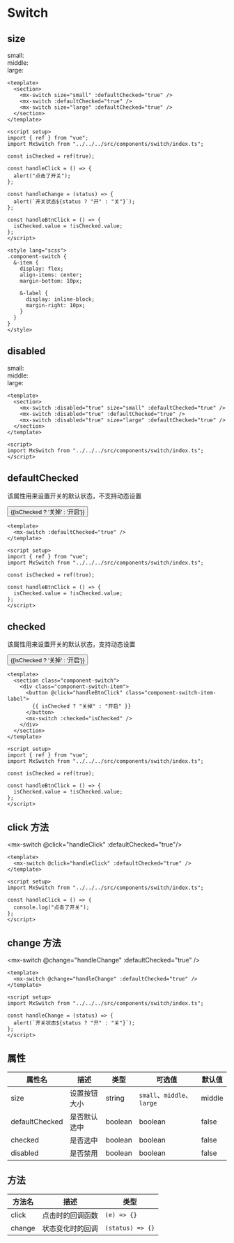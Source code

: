 # Switch

<script setup>
import {ref} from "vue"
import MxSwitch from "../../../src/components/switch/index.ts"

const isChecked = ref(true)

const handleClick = () => {
  alert("点击了开关")
}

const handleChange = (status) => {
  alert(`开关状态${status ? '开': '关'}`)
}

const handleBtnClick = () => {
  isChecked.value = !isChecked.value
}

</script>

<style lang="scss">

  .component-switch {
    &-item {
      display: flex;
      align-items: center;
      margin-bottom: 10px;

      &-label {
        display: inline-block;
        margin-right: 10px;
      }
    }
  }
</style>

## size

<section class="component-switch">
<div class="component-switch-item">
<span class="component-switch-item-label">small:</span>
<mx-switch size="small" :defaultChecked="true"/>
</div>
<div class="component-switch-item">
<span class="component-switch-item-label">middle:</span>
<mx-switch :defaultChecked="true"/>
</div>
<div class="component-switch-item">
<span class="component-switch-item-label">large:</span>
<mx-switch size="large" :defaultChecked="true"/>
</div>
</section>

```vue
<template>
  <section>
    <mx-switch size="small" :defaultChecked="true" />
    <mx-switch :defaultChecked="true" />
    <mx-switch size="large" :defaultChecked="true" />
  </section>
</template>

<script setup>
import { ref } from "vue";
import MxSwitch from "../../../src/components/switch/index.ts";

const isChecked = ref(true);

const handleClick = () => {
  alert("点击了开关");
};

const handleChange = (status) => {
  alert(`开关状态${status ? "开" : "关"}`);
};

const handleBtnClick = () => {
  isChecked.value = !isChecked.value;
};
</script>

<style lang="scss">
.component-switch {
  &-item {
    display: flex;
    align-items: center;
    margin-bottom: 10px;

    &-label {
      display: inline-block;
      margin-right: 10px;
    }
  }
}
</style>
```

## disabled

<section class="component-switch">
<div class="component-switch-item">
<span class="component-switch-item-label">small:</span>
<mx-switch :disabled="true" size="small" :defaultChecked="true"/>
</div>
<div class="component-switch-item">
<span class="component-switch-item-label">middle:</span>
<mx-switch :disabled="true"  :defaultChecked="true"/>
</div>
<div class="component-switch-item">
<span class="component-switch-item-label">large:</span>
<mx-switch :disabled="true"  size="large" :defaultChecked="true"/>
</div>
</section>

```vue
<template>
  <section>
    <mx-switch :disabled="true" size="small" :defaultChecked="true" />
    <mx-switch :disabled="true" :defaultChecked="true" />
    <mx-switch :disabled="true" size="large" :defaultChecked="true" />
  </section>
</template>

<script>
import MxSwitch from "../../../src/components/switch/index.ts";
</script>
```

## defaultChecked

该属性用来设置开关的默认状态，不支持动态设置

<section class="component-switch">
<div class="component-switch-item">
<button @click="handleBtnClick" class="component-switch-item-label">{{isChecked ? '关掉' : '开启'}}</button>
<mx-switch :defaultChecked="isChecked"/>
</div>
</section>

```vue
<template>
  <mx-switch :defaultChecked="true" />
</template>

<script setup>
import { ref } from "vue";
import MxSwitch from "../../../src/components/switch/index.ts";

const isChecked = ref(true);

const handleBtnClick = () => {
  isChecked.value = !isChecked.value;
};
</script>
```

## checked

该属性用来设置开关的默认状态，支持动态设置

<section class="component-switch">
<div class="component-switch-item">
<button @click="handleBtnClick" class="component-switch-item-label">{{isChecked ? '关掉' : '开启'}}</button>
<mx-switch :checked="isChecked"/>
</div>
</section>

```vue
<template>
  <section class="component-switch">
    <div class="component-switch-item">
      <button @click="handleBtnClick" class="component-switch-item-label">
        {{ isChecked ? "关掉" : "开启" }}
      </button>
      <mx-switch :checked="isChecked" />
    </div>
  </section>
</template>

<script setup>
import { ref } from "vue";
import MxSwitch from "../../../src/components/switch/index.ts";

const isChecked = ref(true);

const handleBtnClick = () => {
  isChecked.value = !isChecked.value;
};
</script>
```

## click 方法

<mx-switch @click="handleClick" :defaultChecked="true"/>

```vue
<template>
  <mx-switch @click="handleClick" :defaultChecked="true" />
</template>

<script setup>
import MxSwitch from "../../../src/components/switch/index.ts";

const handleClick = () => {
  console.log("点击了开关");
};
</script>
```

## change 方法

<mx-switch @change="handleChange" :defaultChecked="true" />

```vue
<template>
  <mx-switch @change="handleChange" :defaultChecked="true" />
</template>

<script setup>
import MxSwitch from "../../../src/components/switch/index.ts";

const handleChange = (status) => {
  alert(`开关状态${status ? "开" : "关"}`);
};
</script>
```

## 属性

| 属性名         | 描述         | 类型    | 可选值                     | 默认值 |
| -------------- | ------------ | ------- | -------------------------- | ------ |
| size           | 设置按钮大小 | string  | `small`、`middle`、`large` | middle |
| defaultChecked | 是否默认选中 | boolean | boolean                    | false  |
| checked        | 是否选中     | boolean | boolean                    | false  |
| disabled       | 是否禁用     | boolean | boolean                    | false  |

## 方法

| 方法名 | 描述             | 类型             |
| ------ | ---------------- | ---------------- |
| click  | 点击时的回调函数 | `(e) => {}`      |
| change | 状态变化时的回调 | `(status) => {}` |

